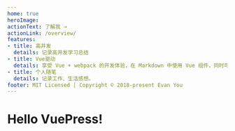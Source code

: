 ```yaml
---
home: true
heroImage: 
actionText: 了解我 →
actionLink: /overview/
features:
- title: 高并发
  details: 记录高并发学习总结
- title: Vue驱动
  details: 享受 Vue + webpack 的开发体验，在 Markdown 中使用 Vue 组件，同时可以使用 Vue 来开发自定义主题。
- title: 个人随笔
  details: 记录工作、生活感想。
footer: MIT Licensed | Copyright © 2018-present Evan You
---
```

# Hello VuePress!
